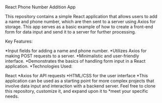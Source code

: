 React Phone Number Addition App

This repository contains a simple React application that allows users to add a name and phone number, which are then sent to a server using Axios for storage. This app serves as a basic example of how to create a front-end form for data input and send it to a server for further processing.

Key Features:

*Input fields for adding a name and phone number.
*Utilizes Axios for making POST requests to a server.
*Minimalistic and user-friendly interface.
*Demonstrates the basics of handling form input in a React application.
*Technologies Used:

React
*Axios for API requests
*HTML/CSS for the user interface
*This application can be used as a starting point for more complex projects that involve data input and interaction with a backend server. Feel free to clone this repository, customize it, and expand upon it to *meet your specific needs.
